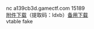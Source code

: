 nc a139cb3d.gamectf.com 15189<br>
<a href="https://pan.baidu.com/s/1lHS6QO33w2BtHDJbaNRdvA">附件下载</a>（提取码：ldxb）<a href="https://share.weiyun.com/59hBskl">备用下载</a><br>
vtable fake